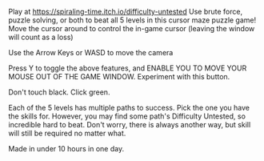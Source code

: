 Play at https://spiraling-time.itch.io/difficulty-untested
Use brute force, puzzle solving, or both to beat all 5 levels in this cursor maze puzzle game!
Move the cursor around to control the in-game cursor (leaving the window will count as a loss)

Use the Arrow Keys or WASD to move the camera

Press Y to toggle the above features, and ENABLE YOU TO MOVE YOUR MOUSE OUT OF THE GAME WINDOW. Experiment with this button.

Don't touch black. Click green.

Each of the 5 levels has multiple paths to success. Pick the one you have the skills for. However, you may find some path's Difficulty Untested, so incredible hard to beat. Don't worry, there is always another way, but skill will still be required no matter what.

Made in under 10 hours in one day.
